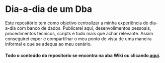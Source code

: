 # Dia-a-dia de um Dba

Este repositório tem como objetivo centralizar a minha experiência do dia-a-dia com banco de dados. Publicarei aqui, desenvolimentos pessoais, procedimentos técnicos, scripts e tudo mais que achar relevante. Assim conseguirei expor e compartilhar o meu ponto de vista de uma maneira informal e que se adequa ao meu cenário.


#### Todo o conteúdo do repositorio se encontra na aba Wiki ou clicando [aqui](https://github.com/ralfsilvadba/dba-day-b-day/wiki).


